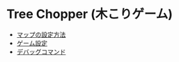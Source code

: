 # Tree Chopper (木こりゲーム)

* [マップの設定方法](/treechopper/configuring-map)
* [ゲーム設定](/treechopper/game-settings)
* [デバッグコマンド](/treechopper/debug-commands)

